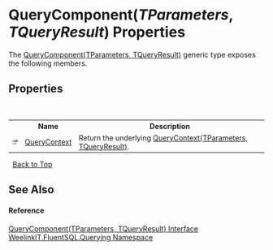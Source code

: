 # QueryComponent(*TParameters*, *TQueryResult*) Properties
 

The <a href="99a943bf-ed1c-c4ab-faea-abee3cf13828">QueryComponent(TParameters, TQueryResult)</a> generic type exposes the following members.


## Properties
&nbsp;<table><tr><th></th><th>Name</th><th>Description</th></tr><tr><td>![Public property](media/pubproperty.gif "Public property")</td><td><a href="e0cc3af2-b1eb-43f8-17c1-0b8fcff219f1">QueryContext</a></td><td>
Return the underlying <a href="ab3b95a4-da50-b636-4e83-5f53a89483b3">QueryContext(TParameters, TQueryResult)</a>.</td></tr></table>&nbsp;
<a href="#querycomponent(*tparameters*,-*tqueryresult*)-properties">Back to Top</a>

## See Also


#### Reference
<a href="99a943bf-ed1c-c4ab-faea-abee3cf13828">QueryComponent(TParameters, TQueryResult) Interface</a><br /><a href="2c7fd788-c68e-5cf6-959a-1767d64db41e">WeelinkIT.FluentSQL.Querying Namespace</a><br />